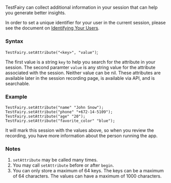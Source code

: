 TestFairy can collect additional information in your session that can help you generate better insights. 

In order to set a unique identifier for your user in the current session, please see the document on [Identifying Your Users](https://docs.testfairy.com/Android/Identifying_Your_Users.html).

### Syntax

`TestFairy.setAttribute("<key>", "value")`;

The first value is a string `key` to help you search for the attribute in your session. The second paramter `value` is any string value for the attribute associated with the session. Neither value can be nil. These attributes are available later in the session recording page, is available via API, and is searchable.

### Example

```
TestFairy.setAttribute("name" "John Snow");
TestFairy.setAttribute("phone" "+672-14-5109");
TestFairy.setAttribute("age" "20");
TestFairy.setAttribute("favorite_color" "blue");
```

It will mark this session with the values above, so when you review the recording, you have more information about the person running the app.

### Notes

1. `setAttribute` may be called many times. 
2. You may call `setAttribute` before or after `begin`.
3. You can only store a maximum of 64 keys. The keys can be a maximum of 64 characters. The values can have a maximum of 1000 characters.
